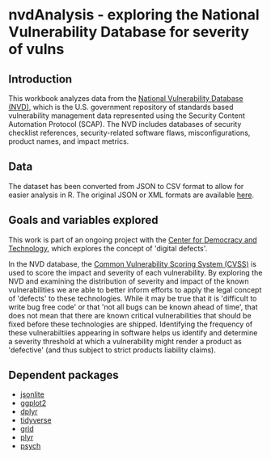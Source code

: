 # nvdAnalysis - exploring the National Vulnerability Database for severity of vulns
## Introduction
This workbook analyzes data from the [National Vulnerability Database (NVD)](https://nvd.nist.gov), which is the U.S. government repository of standards based vulnerability management data represented using the Security Content Automation Protocol (SCAP). The NVD includes databases of security checklist references, security-related software flaws, misconfigurations, product names, and impact metrics.

## Data
The dataset has been converted from JSON to CSV format to allow for easier analysis in R. The original JSON or XML formats are available [here](https://nvd.nist.gov/vuln/data-feeds).

## Goals and variables explored
This work is part of an ongoing project with the [Center for Democracy and Technology](www.cdt.org), which explores the concept of 'digital defects'. 

In the NVD database, the [Common Vulnerability Scoring System (CVSS)](https://www.first.org/cvss/user-guide) is used to score the impact and severity of each vulnerability. By exploring the NVD and examining the distribution of severity and impact of the known vulnerabilities we are able to better inform efforts to apply the legal concept of 'defects' to these technologies. While it may be true that it is 'difficult to write bug free code' or that 'not all bugs can be known ahead of time', that does not mean that there are known critical vulnerabilities that should be fixed before these technologies are shipped. Identifying the frequency of these vulnerabiltiies appearing in software helps us identify and determine a severity threshold at which a vulnerability might render a product as 'defective' (and thus subject to strict products liability claims). 

## Dependent packages
- [jsonlite](https://cran.r-project.org/web/packages/jsonlite/)
- [ggplot2](https://cran.r-project.org/web/packages/ggplot2/)
- [dplyr](https://cran.r-project.org/web/packages/dplyr/)
- [tidyverse](https://cran.r-project.org/web/packages/tidyverse/)
- [grid](https://cran.r-project.org/src/contrib/Archive/grid/)
- [plyr](https://cran.r-project.org/web/packages/plyr/)
- [psych](https://cran.r-project.org/web/packages/psych/)
